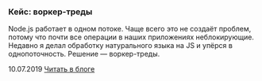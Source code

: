 ### Кейс: воркер-треды

Node.js работает в одном потоке. Чаще всего это не создаёт проблем, потому что почти все операции в наших приложениях неблокирующие. Недавно я делал обработку натурального языка на JS и упёрся в однопоточность. Решение — воркер-треды.

10.07.2019 [Читать в блоге](https://blog.kamyshev.me/nodejs-worker-threads/?utm_source=personal_site)
